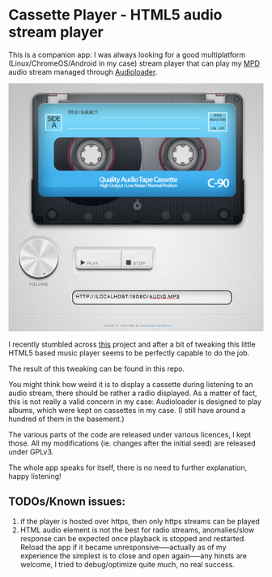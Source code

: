 # Cassette Player - HTML5 audio stream player

This is a companion app: I was always looking for a good multiplatform (Linux/ChromeOS/Android in my case) stream player that can play my [MPD](https://www.musicpd.org/) audio stream managed through [Audioloader](https://github.com/krisek/audioloader).

[![Screenshot](cplayer.png)](cplayer.png)

I recently stumbled across [this](https://tympanus.net/codrops/2012/07/12/old-school-cassette-player-with-html5-audio/) project and after a bit of tweaking this little HTML5 based music player seems to be perfectly capable to do the job.

The result of this tweaking can be found in this repo.

You might think how weird it is to display a cassette during listening to an audio stream, there should be rather a radio displayed. As a matter of fact, this is not really a valid concern in my case: Audioloader is designed to play albums, which were kept on cassettes in my case. (I still have around a hundred of them in the basement.) 

The various parts of the code are released under various licences, I kept those. All my modifications (ie. changes after the initial seed) are released under GPLv3.

The whole app speaks for itself, there is no need to further explanation, happy listening!

## TODOs/Known issues:

1. if the player is hosted over https, then only https streams can be played
2. HTML audio element is not the best for radio streams, anomalies/slow response can be expected once playback is stopped and restarted. Reload the app if it became unresponsive–––actually as of my experience the simplest is to close and open again–––any hinsts are welcome, I tried to debug/optimize quite much, no real success.
